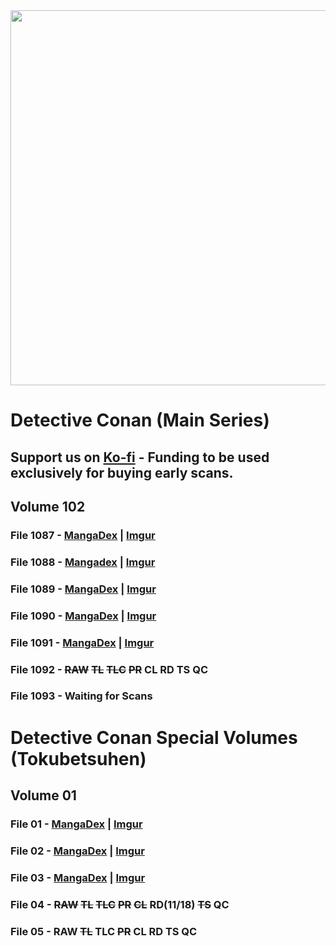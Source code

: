 <img src="https://cdn.discordapp.com/attachments/937899943421681685/940824869929615380/unknown.png" width="600"/>

# Detective Conan (Main Series)
## Support us on [Ko-fi](https://ko-fi.com/ardentspiritskeg) - Funding to be used exclusively for buying early scans.
## Volume 102
### File 1087 - [MangaDex](https://mangadex.org/chapter/95f9bcb7-a434-49d0-b02d-9a3f39249a6c/1) | [Imgur](https://imgur.com/gallery/RyUSckM)
### File 1088 - [Mangadex](https://mangadex.org/chapter/71325936-ba75-47c0-93d8-c6cbc8670266/1) | [Imgur](https://imgur.com/gallery/Rp7zftz)
### File 1089 - [MangaDex](https://mangadex.org/chapter/7dccea1d-17ad-4b8f-8d66-55634d3dc686/1) | [Imgur](https://imgur.com/gallery/A616SJQ)
### File 1090 - [MangaDex](https://mangadex.org/chapter/c5b1e35e-8ba6-4d9a-89a5-24bd9f42de38/1) | [Imgur](https://imgur.com/gallery/u5U3aIx)
### File 1091 - [MangaDex](https://mangadex.org/chapter/d65c393a-66d1-4292-92ac-d44087824a94/1) | [Imgur](https://imgur.com/gallery/23SOxVQ)
### File 1092 - ~~RAW~~ ~~TL~~ ~~TLC~~ ~~PR~~ CL RD TS QC
### File 1093 - Waiting for Scans
# Detective Conan Special Volumes (Tokubetsuhen)
## Volume 01
### File 01 - [MangaDex](https://mangadex.org/chapter/5331e99a-5ef1-47d1-ad3f-9eaeb9ef1219/1) | [Imgur](https://imgur.com/gallery/EuHdTHR)
### File 02 - [MangaDex](https://mangadex.org/chapter/74fcf5f7-c058-49b9-912d-f4310e750ffc/1) | [Imgur](https://imgur.com/gallery/2YGGTpk)
### File 03 - [MangaDex](https://mangadex.org/chapter/215d1a38-d9c9-4925-92d8-75bb3db8033d/1) | [Imgur](https://imgur.com/gallery/iXeDgDL)
### File 04 - ~~RAW~~ ~~TL~~ ~~TLC~~ ~~PR~~ ~~CL~~ RD(11/18) ~~TS~~ QC
### File 05 - RAW ~~TL~~ TLC ~~PR~~ CL RD TS QC
